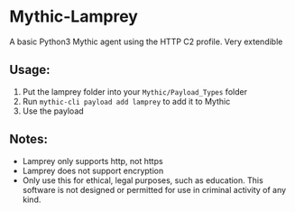 # Mythic-Lamprey
A basic Python3 Mythic agent using the HTTP C2 profile.  Very extendible
## Usage:
1) Put the lamprey folder into your `Mythic/Payload_Types` folder
2) Run `mythic-cli payload add lamprey` to add it to Mythic
3) Use the payload

## Notes:
- Lamprey only supports http, not https
- Lamprey does not support encryption
- Only use this for ethical, legal purposes, such as education.  This software is not designed or permitted for use in criminal activity of any kind. 
